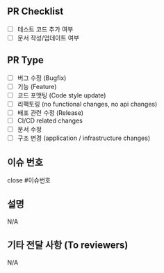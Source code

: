## PR Checklist

- [ ] 테스트 코드 추가 여부
- [ ] 문서 작성/업데이트 여부

## PR Type

- [ ] 버그 수정 (Bugfix)
- [ ] 기능 (Feature)
- [ ] 코드 포맷팅 (Code style update)
- [ ] 리팩토링 (no functional changes, no api changes)
- [ ] 배포 관련 수정 (Release)
- [ ] CI/CD related changes
- [ ] 문서 수정
- [ ] 구조 변경 (application / infrastructure changes)

## 이슈 번호

close #이슈번호

## 설명

N/A

## 기타 전달 사항 (To reviewers)

N/A